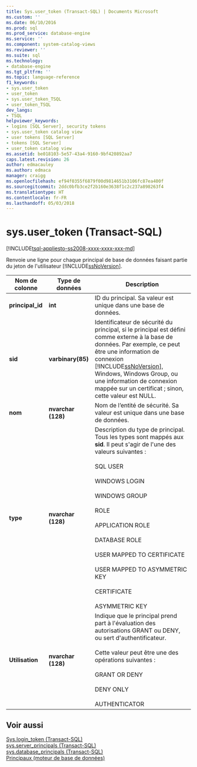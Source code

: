 ```yaml
---
title: Sys.user_token (Transact-SQL) | Documents Microsoft
ms.custom: ''
ms.date: 06/10/2016
ms.prod: sql
ms.prod_service: database-engine
ms.service: ''
ms.component: system-catalog-views
ms.reviewer: ''
ms.suite: sql
ms.technology:
- database-engine
ms.tgt_pltfrm: ''
ms.topic: language-reference
f1_keywords:
- sys.user_token
- user_token
- sys.user_token_TSQL
- user_token_TSQL
dev_langs:
- TSQL
helpviewer_keywords:
- logins [SQL Server], security tokens
- sys.user_token catalog view
- user tokens [SQL Server]
- tokens [SQL Server]
- user_token catalog view
ms.assetid: be018103-5e57-43a4-9160-9bf420892aa7
caps.latest.revision: 26
author: edmacauley
ms.author: edmaca
manager: craigg
ms.openlocfilehash: ef94f0355f6879f00d9814651b3106fc87ea400f
ms.sourcegitcommit: 2ddc0bfb3ce2f2b160e3638f1c2c237a898263f4
ms.translationtype: HT
ms.contentlocale: fr-FR
ms.lasthandoff: 05/03/2018
---
```

# <a name="sysusertoken-transact-sql"></a>sys.user_token (Transact-SQL)
[!INCLUDE[tsql-appliesto-ss2008-xxxx-xxxx-xxx-md](../../includes/tsql-appliesto-ss2008-xxxx-xxxx-xxx-md.md)]

  Renvoie une ligne pour chaque principal de base de données faisant partie du jeton de l'utilisateur [!INCLUDE[ssNoVersion](../../includes/ssnoversion-md.md)].  
  
|Nom de colonne|Type de données| Description|  
|-----------------|---------------|-----------------|  
|**principal_id**|**int**|ID du principal. Sa valeur est unique dans une base de données.|  
|**sid**|**varbinary(85)**|Identificateur de sécurité du principal, si le principal est défini comme externe à la base de données. Par exemple, ce peut être une information de connexion [!INCLUDE[ssNoVersion](../../includes/ssnoversion-md.md)], Windows, Windows Group, ou une information de connexion mappée sur un certificat ; sinon, cette valeur est NULL.|  
|**nom**|**nvarchar (128)**|Nom de l’entité de sécurité. Sa valeur est unique dans une base de données.|  
|**type**|**nvarchar (128)**|Description du type de principal. Tous les types sont mappés aux **sid**. Il peut s'agir de l'une des valeurs suivantes :<br /><br /> SQL USER<br /><br /> WINDOWS LOGIN<br /><br /> WINDOWS GROUP<br /><br /> ROLE<br /><br /> APPLICATION ROLE<br /><br /> DATABASE ROLE<br /><br /> USER MAPPED TO CERTIFICATE<br /><br /> USER MAPPED TO ASYMMETRIC KEY<br /><br /> CERTIFICATE<br /><br /> ASYMMETRIC KEY|  
|**Utilisation**|**nvarchar (128)**|Indique que le principal prend part à l'évaluation des autorisations GRANT ou DENY, ou sert d'authentificateur.<br /><br /> Cette valeur peut être une des opérations suivantes :<br /><br /> GRANT OR DENY<br /><br /> DENY ONLY<br /><br /> AUTHENTICATOR|  
  
## <a name="see-also"></a>Voir aussi  
 [Sys.login_token &#40;Transact-SQL&#41;](../../relational-databases/system-catalog-views/sys-login-token-transact-sql.md)   
 [sys.server_principals &#40;Transact-SQL&#41;](../../relational-databases/system-catalog-views/sys-server-principals-transact-sql.md)   
 [sys.database_principals &#40;Transact-SQL&#41;](../../relational-databases/system-catalog-views/sys-database-principals-transact-sql.md)   
 [Principaux &#40;moteur de base de données&#41;](../../relational-databases/security/authentication-access/principals-database-engine.md)  
  
  

